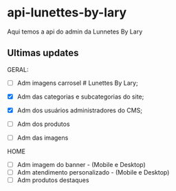 # api-lunettes-by-lary
Aqui temos a api do admin da Lunnetes By Lary

## Ultimas updates

GERAL:
- [ ] Adm imagens carrosel # Lunettes By Lary;
- [X] Adm das categorias e subcategorias do site;
- [X] Adm dos usuários administradores do CMS;
- [ ] Adm dos produtos
- [ ] Adm das imagens


HOME
- [ ] Adm imagem do banner - (Mobile e Desktop)
- [ ] Adm atendimento personalizado - (Mobile e Desktop)
- [ ] Adm produtos destaques